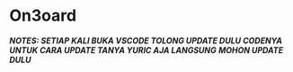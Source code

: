 # On3oard

***NOTES: SETIAP KALI BUKA VSCODE TOLONG UPDATE DULU CODENYA***
***UNTUK CARA UPDATE TANYA YURIC AJA LANGSUNG***
***MOHON UPDATE DULU***
